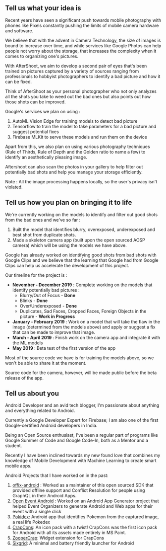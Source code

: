 ## Tell us what your idea is

Recent years have seen a significant push towards mobile photography with phones like Pixels constantly pushing the limits of mobile camera hardware and software.

We believe that with the advent in Camera Technology, the size of images is bound to increase over time, and while services like Google Photos can help people not worry about the storage, that increases the complexity when it comes to organizing one&#39;s pictures.

With AfterShoot, we aim to develop a second pair of eyes that&#39;s been trained on pictures captured by a variety of sources ranging from professionals to hobbyist photographers to identify a bad picture and how it can be fixed.

Think of AfterShoot as your personal photographer who not only analyzes all the shots you take to weed out the bad ones but also points out how those shots can be improved.

Google&#39;s services we plan on using :

1. AutoML Vision Edge for training models to detect bad picture
2. Tensorflow to train the model to take parameters for a bad picture and suggest potential fixes
3. Firebase MLKit to serve these models and run them on the device

Apart from this, we also plan on using various photography techniques (Rule of Thirds, Rule of Depth and the Golden ratio to name a few) to identify an aesthetically pleasing image.

Aftershoot can also scan the photos in your gallery to help filter out potentially bad shots and help you manage your storage efficiently.

Note : All the image processing happens locally, so the user&#39;s privacy isn&#39;t violated.



## Tell us how you plan on bringing it to life

We&#39;re currently working on the models to identify and filter out good shots from the bad ones and we&#39;ve so far :

1. Built the model that identifies blurry, overexposed, underexposed and best shot from duplicate shots.
2. Made a skeleton camera app (built upon the open sourced AOSP camera) which will be using the models we have above.

Google has already worked on identifying good shots from bad shots with Google Clips and we believe that the learning that Google had from Google Clips can help us accelerate the development of this project.

Our timeline for the project is :

- **November - December 2019** : Complete working on the models that identify potentially bad pictures :
  - Blurry/Out of Focus - **Done**
  - Blinks - **Done**
  - Over/Underexposed - **Done**
  - Duplicates, Sad Faces, Cropped Faces, Foreign Objects in the picture - **Work in Progress**
- **January - February 2019** : Work on a model that will take the flaw in the image (determined from the models above) and apply or suggest a fix that can be made to improve that image.
- **March - April 2019** : Finish work on the camera app and integrate it with the ML models
- **May 2019** : Beta test of the first version of the app

Most of the source code we have is for training the models above, so we won&#39;t be able to share it at the moment.

Source code for the camera, however, will be made public before the beta release of the app.

## Tell us about you

Android Developer and an avid tech blogger, I&#39;m passionate about anything and everything related to Android.

Currently a Google Developer Expert for Firebase; I am also one of the first Google-certified Android developers in India.

Being an Open Source enthusiast, I&#39;ve been a regular part of programs like Google Summer of Code and Google Code-In, both as a Mentor and a student.

Recently I have  been inclined towards my new found love that combines my knowledge of Mobile Development with Machine Learning to create smart mobile apps.

Android Projects that I have worked on in the past:

1. [offix-android](https://github.com/aerogear/offix-android)  : Worked as a maintainer of this open sourced SDK that provided offline support and Conflict Resolution for people using GraphQL in their Android Apps.
2. [Open Event Android](https://github.com/fossasia/open-event-droidgen) : Worked on an Android App Generator project that helped Event Organizers to generate Android and Web apps for their event with a single click
3. [Pokidex](https://play.google.com/store/apps/details?id=app.harshit.pokedex&amp;hl=en_IN): Android app that identifies Pokemon from the captured image, a real life Pokedex
4. [CrapCons](https://play.google.com/store/apps/details?id=com.dagger.crapcons): An icon pack with a twist! CrapCons was the first icon pack for Android with all its assets made entirely in MS Paint.
5. [ZooperCrap](https://play.google.com/store/apps/details?id=com.adam.zwskin.zoopercrap&amp;hl=en_IN): Widget extension for CrapCons
6. [Sixgrid](https://play.google.com/store/apps/details?id=io.pure.sixgrid): A minimal and battery friendly launcher for Android

